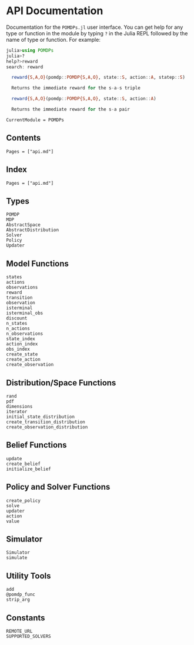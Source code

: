 # API Documentation

Documentation for the `POMDPs.jl` user interface. You can get help for any type or
function in the module by typing `?` in the Julia REPL followed by the name of
type or function. For example:

```julia
julia>using POMDPs
julia>?
help?>reward
search: reward

  reward{S,A,O}(pomdp::POMDP{S,A,O}, state::S, action::A, statep::S)

  Returns the immediate reward for the s-a-s triple

  reward{S,A,O}(pomdp::POMDP{S,A,O}, state::S, action::A)

  Returns the immediate reward for the s-a pair

```

```@meta
CurrentModule = POMDPs
```

## Contents

```@contents
Pages = ["api.md"]
```

## Index

```@index
Pages = ["api.md"]
```

## Types

```@docs
POMDP
MDP
AbstractSpace
AbstractDistribution
Solver
Policy
Updater
```

## Model Functions

```@docs
states
actions
observations
reward
transition
observation
isterminal
isterminal_obs
discount
n_states
n_actions
n_observations
state_index
action_index
obs_index
create_state
create_action
create_observation
```

## Distribution/Space Functions

```@docs
rand
pdf
dimensions
iterator
initial_state_distribution
create_transition_distribution
create_observation_distribution
```

## Belief Functions

```@docs
update
create_belief
initialize_belief
```

## Policy and Solver Functions

```@docs
create_policy
solve
updater
action
value
```

## Simulator

```@docs
Simulator
simulate
```

## Utility Tools

```@docs
add
@pomdp_func
strip_arg
```

## Constants

```@docs
REMOTE_URL
SUPPORTED_SOLVERS
```

